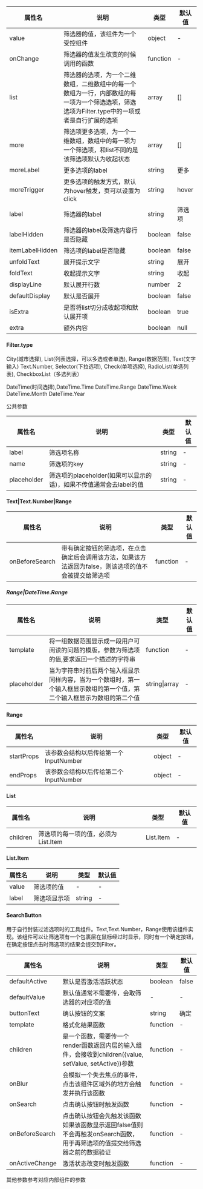 | 属性名             | 说明                                                                           | 类型       | 默认值   |
|-----------------|------------------------------------------------------------------------------|----------|-------|
| value           | 筛选器的值，该组件为一个受控组件                                                             | object   | -     |
| onChange        | 筛选器的值发生改变的时候调用的函数                                                            | function | -     |
| list            | 筛选器的选项，为一个二维数组，二维数组中的每一个数组为一行，内部数组的每一项为一个筛选选项，筛选选项为Filter.type中的一项或者是自行扩展的选项 | array    | []    |
| more            | 筛选项更多选项，为一个一维数组，数组中的每一项为一个筛选项，和list不同的是该筛选项默认为收起状态                           | array    | []    |
| moreLabel       | 更多选项的label                                                                   | string   | 更多    |
| moreTrigger     | 更多选项的触发方式，默认为hover触发，页可以设置为click                                             | string   | hover |
| label           | 筛选器的label                                                                    | string   |筛选项|
| labelHidden     | 筛选器的label及筛选内容行是否隐藏                                                          | boolean  | false    |
| itemLabelHidden | 筛选项的label是否隐藏                                                                | boolean  |false|
| unfoldText      | 展开提示文字                                                                       |string| 展开       |
| foldText        | 收起提示文字                                                                       |string|收起|
|displayLine| 默认展开行数                                                                       |number|2|
|defaultDisplay| 默认是否展开                                                                       |boolean|false|
|isExtra| 是否将list切分成收起项和默认展开项                                                          |boolean|true|
|extra| 额外内容                                                                         |boolean|null|

#### Filter.type

City(城市选择), List(列表选择，可以多选或者单选), Range(数据范围), Text(文字输入) Text.Number, Selector(下拉选项), Check(单项选择), RadioList(单选列表),
CheckboxList（多选列表）

DateTime(时间选择),DateTime.Time DateTime.Range DateTime.Week DateTime.Month DateTime.Year

公共参数

| 属性名   | 说明                                         | 类型     | 默认值 |
|-------|--------------------------------------------|--------|-----|
| label | 筛选项名称                                      | string | -   |
| name  | 筛选项的key                                    | string | -   |
| placeholder| 筛选项的placeholder(如果可以显示的话)，如果不传值通常会去label的值 | string |-|

#### Text|Text.Number|Range

| 属性名   | 说明                                                    | 类型     | 默认值 |
|-------|-------------------------------------------------------|--------|-----|
|onBeforeSearch| 带有确定按钮的筛选项，在点击确定后会调用该方法，如果该方法返回为false，则该选项的值不会被提交给筛选项 | function | -   |

##### Range|DateTime.Range

| 属性名   | 说明                                                           | 类型       | 默认值 |
|-------|--------------------------------------------------------------|----------|-----|
|   template    | 将一组数据范围显示成一段用户可阅读的问题的模版，参数为筛选项的值,要求返回一个描述的字符串                | function | -   |
|placeholder| 当为字符串时前后两个输入框显示同样内容，当为一个数组时，第一个输入框显示数组的第一个值，第二个输入框显示为数组的第二个值 | string&#124;array                                | -        |

#### Range

| 属性名   | 说明                       | 类型     | 默认值 |
|-------|--------------------------|--------|-----|
|startProps| 该参数会结构以后传给第一个InputNumber | object |-|
|endProps| 该参数会结构以后传给第二个InputNumber | object |-|

#### List

| 属性名      | 说明                      | 类型        | 默认值 |
|----------|-------------------------|-----------|-----|
| children | 筛选项的每一项的值，必须为 List.Item | List.Item | -   |

#### List.Item

| 属性名   | 说明     | 类型     | 默认值 |
|-------|--------|--------|-----|
| value | 筛选项的值  | -      | -   |
| label | 筛选项显示项 | string | -   |

#### SearchButton

用于自行封装过滤选项时的工具组件。Text,Text.Number，Range使用该组件实现。该组件可以让筛选项有一个包裹层在鼠标经过时显示，同时有一个确定按钮，在确定按钮点击时筛选项的结果会提交到Filter。

| 属性名   | 说明                                                                        | 类型      | 默认值   |
|-------|---------------------------------------------------------------------------|---------|-------|
| defaultActive | 默认是否激活活跃状态                                                                | boolean | false |
|defaultValue| 默认值通常不需要传，会取筛选器的对应项的值                                                     |-|-|
|buttonText| 确认按钮的文案                                                                   | string  | 确定    |
|template| 格式化结果函数                                                                   |function|-|
|children| 是一个函数，需要传一个render函数返回内层的输入组件，会接收到children({value, setValue, setActive})参数 |function|-|
|onBlur| 会模拟一个失去焦点的事件，点击该组件区域外的地方会触发并执行该函数                                         |function|-|
|onSearch| 点击确认按钮时触发函数                                                               |function|-|
|onBeforeSearch| 点击确认按钮会先触发该函数如果该函数显示返回false值则不会再触发onSearch函数，用于再筛选项的值提交给筛选器之前的数据验证|function|-|
|onActiveChange|激活状态改变时触发函数|function|-|

其他参数参考对应内部组件的参数
